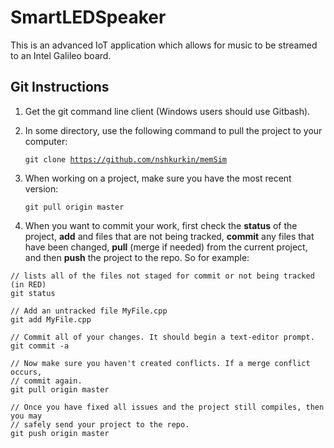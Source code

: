 # SmartLEDSpeaker
This is an advanced IoT application which allows for music to be streamed to an Intel Galileo board. 

## Git Instructions
1. Get the git command line client (Windows users should use Gitbash).
2. In some directory, use the following command to pull the project to your computer:

   <code>git clone https://github.com/nshkurkin/memSim</code>

3. When working on a project, make sure you have the most recent version:

   <code>git pull origin master</code>

4. When you want to commit your work, first check the **status** of the project, **add** and files that are not being tracked, **commit** any files that have been changed, **pull** (merge if needed) from the current project, and then **push** the project to the repo. So for example:

```
// lists all of the files not staged for commit or not being tracked (in RED)
git status

// Add an untracked file MyFile.cpp
git add MyFile.cpp

// Commit all of your changes. It should begin a text-editor prompt.
git commit -a

// Now make sure you haven't created conflicts. If a merge conflict occurs,
// commit again.
git pull origin master

// Once you have fixed all issues and the project still compiles, then you may
// safely send your project to the repo.
git push origin master
```


